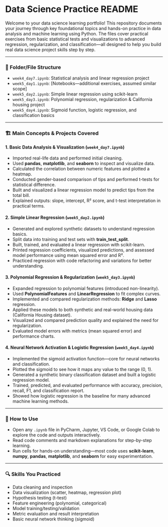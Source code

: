 # Data Science Practice README

Welcome to your data science learning portfolio! This repository documents your journey through key foundational topics and hands-on practice in data analysis and machine learning using Python. The files cover practical exercises from basic statistical tests and visualizations to advanced regression, regularization, and classification—all designed to help you build real data science project skills step by step.

***

### 📁 Folder/File Structure

* `week4_day7.ipynb`: Statistical analysis and linear regression project
* `week5_day1.ipynb`: [Notebooks—additional exercises, assumed similar scope]
* `week5_day2.ipynb`: Simple linear regression using scikit-learn
* `week5_day3.ipynb`: Polynomial regression, regularization & California housing project
* `week5_day4.ipynb`: Sigmoid function, logistic regression, and classification basics

***

### 🏗️ Main Concepts & Projects Covered

#### 1. Basic Data Analysis & Visualization (`week4_day7.ipynb`)

* Imported real-life data and performed initial cleaning.
* Used **pandas**, **matplotlib**, and **seaborn** to inspect and visualize data.
* Calculated the correlation between numeric features and plotted a heatmap.
* Conducted gender-based comparison of tips and performed t-tests for statistical difference.
* Built and visualized a linear regression model to predict tips from the total bill.
* Explained outputs: slope, intercept, R² score, and t-test interpretation in practical terms.

#### 2. Simple Linear Regression (`week5_day2.ipynb`)

* Generated and explored synthetic datasets to understand regression basics.
* Split data into training and test sets with **train_test_split**.
* Built, trained, and evaluated a linear regression with scikit-learn.
* Printed regression coefficients, visualized predictions, and assessed model performance using mean squared error and R².
* Practiced regression with code refactoring and variations for better understanding.

#### 3. Polynomial Regression & Regularization (`week5_day3.ipynb`)

* Expanded regression to polynomial features (introduced non-linearity).
* Used **PolynomialFeatures** and **LinearRegression** to fit complex curves.
* Implemented and compared regularization methods: **Ridge** and **Lasso** regression.
* Applied these models to both synthetic and real-world housing data (California Housing dataset).
* Visualized and compared prediction quality and explained the need for regularization.
* Evaluated model errors with metrics (mean squared error) and performance charts.

#### 4. Neural Network Activation & Logistic Regression (`week5_day4.ipynb`)

* Implemented the sigmoid activation function—core for neural networks and classification.
* Plotted the sigmoid to see how it maps any value to the range (0, 1).
* Generated a synthetic binary classification dataset and built a logistic regression model.
* Trained, predicted, and evaluated performance with accuracy, precision, recall, F1, and classification report.
* Showed how logistic regression is the baseline for many advanced machine learning methods.

***

### 🚀 How to Use

* Open any `.ipynb` file in PyCharm, Jupyter, VS Code, or Google Colab to explore the code and outputs interactively.
* Read code comments and markdown explanations for step-by-step learning.
* Run cells for hands-on understanding—most code uses **scikit-learn**, **numpy**, **pandas**, **matplotlib**, and **seaborn** for easy experimentation.

***

### 🔍 Skills You Practiced

* Data cleaning and inspection
* Data visualization (scatter, heatmap, regression plot)
* Hypothesis testing (t-test)
* Feature engineering (polynomial, categorical)
* Model training/testing/validation
* Metric evaluation and result interpretation
* Basic neural network thinking (sigmoid)